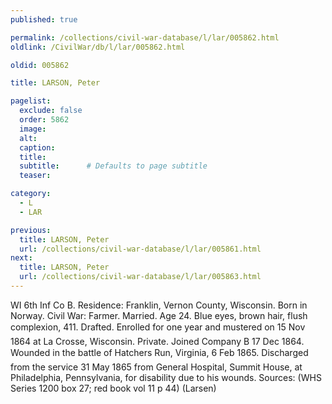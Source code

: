 ```yaml
---
published: true

permalink: /collections/civil-war-database/l/lar/005862.html
oldlink: /CivilWar/db/l/lar/005862.html

oldid: 005862

title: LARSON, Peter

pagelist:
  exclude: false
  order: 5862
  image: 
  alt:
  caption:
  title:
  subtitle:      # Defaults to page subtitle
  teaser:

category: 
  - L 
  - LAR

previous:
  title: LARSON, Peter
  url: /collections/civil-war-database/l/lar/005861.html  
next:
  title: LARSON, Peter
  url: /collections/civil-war-database/l/lar/005863.html   
---
```

WI 6th Inf Co B. Residence: Franklin, Vernon County, Wisconsin. Born in Norway. Civil War: Farmer. Married. Age 24. Blue eyes, brown hair, flush complexion, 4&#146;11&#148;. Drafted. Enrolled for one year and mustered on 15 Nov 1864 at La Crosse, Wisconsin. Private. Joined Company B 17 Dec 1864. Wounded in the battle of Hatcher&#146;s Run, Virginia, 6 Feb 1865. Discharged from the service 31 May 1865 from General Hospital, Summit House, at Philadelphia, Pennsylvania, for disability due to his wounds. Sources: (WHS Series 1200 box 27; red book vol 11 p 44) (Larsen)